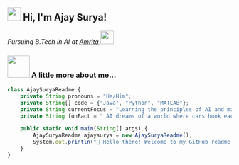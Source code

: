 <h2><img src="https://emojis.slackmojis.com/emojis/images/1531849430/4246/blob-sunglasses.gif?1531849430" width="30"/> Hi, I'm Ajay Surya!</h2>

<p><em>Pursuing B.Tech in AI at <a href="https://www.amrita.edu/"> Amrita
</a><img src="https://media.giphy.com/media/WUlplcMpOCEmTGBtBW/giphy.gif" width="30"> 
</em></p>

### <img src="https://media.giphy.com/media/VgCDAzcKvsR6OM0uWg/giphy.gif" width="50"> A little more about me...  

```javascript
class AjaySuryaReadme {
    private String pronouns = "He/Him";
    private String[] code = {"Java", "Python", "MATLAB"};
    private String currentFocus = "Learning the principles of AI and making open source contributions";
    private String funFact = " AI dreams of a world where cars honk each other in Morse code.";

    public static void main(String[] args) {
        AjaySuryaReadme ajaysurya = new AjaySuryaReadme();
        System.out.println("👋 Hello there! Welcome to my GitHub readme.");
    }
}
